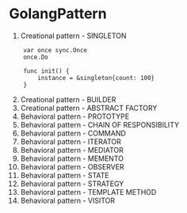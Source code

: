 # GolangPattern
 
1. Creational pattern - SINGLETON
```
    var once sync.Once
    once.Do
```
```
    func init() {
	    instance = &singleton{count: 100}
    }
```
2. Creational pattern - BUILDER
3. Creational pattern - ABSTRACT FACTORY
4. Behavioral pattern - PROTOTYPE
5. Behavioral pattern - CHAIN OF RESPONSIBILITY
6. Behavioral pattern - COMMAND
7. Behavioral pattern - ITERATOR
8. Behavioral pattern - MEDIATOR
9. Behavioral pattern - MEMENTO
10. Behavioral pattern - OBSERVER
11. Behavioral pattern - STATE
12. Behavioral pattern - STRATEGY
13. Behavioral pattern - TEMPLATE METHOD
13. Behavioral pattern - VISITOR
